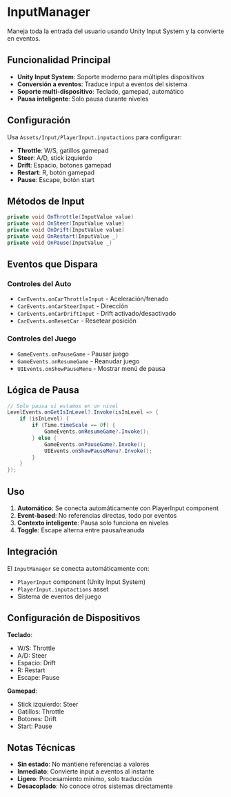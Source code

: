 # InputManager

Maneja toda la entrada del usuario usando Unity Input System y la convierte en eventos.

## Funcionalidad Principal

- **Unity Input System**: Soporte moderno para múltiples dispositivos
- **Conversión a eventos**: Traduce input a eventos del sistema
- **Soporte multi-dispositivo**: Teclado, gamepad, automático
- **Pausa inteligente**: Solo pausa durante niveles

## Configuración

Usa `Assets/Input/PlayerInput.inputactions` para configurar:

- **Throttle**: W/S, gatillos gamepad
- **Steer**: A/D, stick izquierdo
- **Drift**: Espacio, botones gamepad
- **Restart**: R, botón gamepad
- **Pause**: Escape, botón start

## Métodos de Input

```csharp
private void OnThrottle(InputValue value)
private void OnSteer(InputValue value)
private void OnDrift(InputValue value)
private void OnRestart(InputValue _)
private void OnPause(InputValue _)
```

## Eventos que Dispara

### Controles del Auto

- `CarEvents.onCarThrottleInput` - Aceleración/frenado
- `CarEvents.onCarSteerInput` - Dirección
- `CarEvents.onCarDriftInput` - Drift activado/desactivado
- `CarEvents.onResetCar` - Resetear posición

### Controles del Juego

- `GameEvents.onPauseGame` - Pausar juego
- `GameEvents.onResumeGame` - Reanudar juego
- `UIEvents.onShowPauseMenu` - Mostrar menú de pausa

## Lógica de Pausa

```csharp
// Solo pausa si estamos en un nivel
LevelEvents.onGetIsInLevel?.Invoke(isInLevel => {
    if (isInLevel) {
        if (Time.timeScale == 0f) {
            GameEvents.onResumeGame?.Invoke();
        } else {
            GameEvents.onPauseGame?.Invoke();
            UIEvents.onShowPauseMenu?.Invoke();
        }
    }
});
```

## Uso

1. **Automático**: Se conecta automáticamente con PlayerInput component
2. **Event-based**: No referencias directas, todo por eventos
3. **Contexto inteligente**: Pausa solo funciona en niveles
4. **Toggle**: Escape alterna entre pausa/reanuda

## Integración

El `InputManager` se conecta automáticamente con:

- `PlayerInput` component (Unity Input System)
- `PlayerInput.inputactions` asset
- Sistema de eventos del juego

## Configuración de Dispositivos

**Teclado**:

- W/S: Throttle
- A/D: Steer
- Espacio: Drift
- R: Restart
- Escape: Pause

**Gamepad**:

- Stick izquierdo: Steer
- Gatillos: Throttle
- Botones: Drift
- Start: Pause

## Notas Técnicas

- **Sin estado**: No mantiene referencias a valores
- **Inmediato**: Convierte input a eventos al instante
- **Ligero**: Procesamiento mínimo, solo traducción
- **Desacoplado**: No conoce otros sistemas directamente

